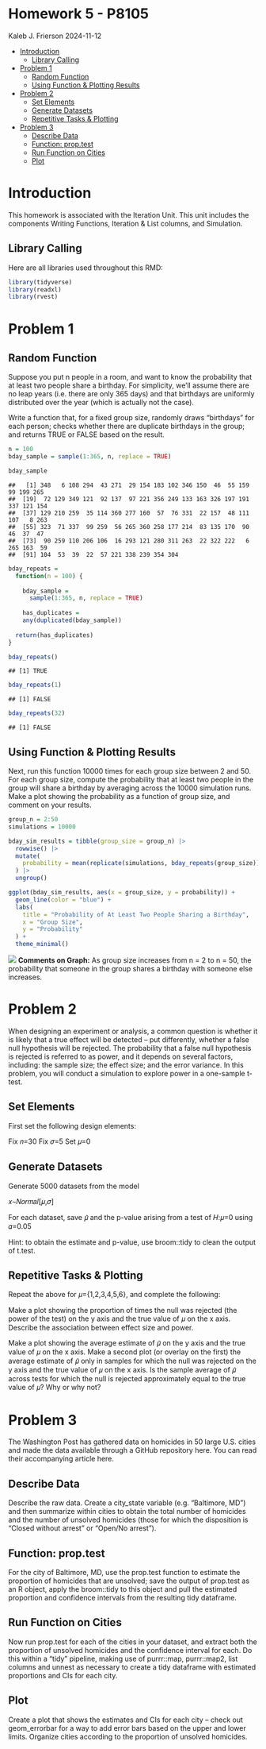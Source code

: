 Homework 5 - P8105
================
Kaleb J. Frierson
2024-11-12

- [Introduction](#introduction)
  - [Library Calling](#library-calling)
- [Problem 1](#problem-1)
  - [Random Function](#random-function)
  - [Using Function & Plotting
    Results](#using-function--plotting-results)
- [Problem 2](#problem-2)
  - [Set Elements](#set-elements)
  - [Generate Datasets](#generate-datasets)
  - [Repetitive Tasks & Plotting](#repetitive-tasks--plotting)
- [Problem 3](#problem-3)
  - [Describe Data](#describe-data)
  - [Function: prop.test](#function-proptest)
  - [Run Function on Cities](#run-function-on-cities)
  - [Plot](#plot)

# Introduction

This homework is associated with the Iteration Unit. This unit includes
the components Writing Functions, Iteration & List columns, and
Simulation.

## Library Calling

Here are all libraries used throughout this RMD:

``` r
library(tidyverse)
library(readxl)
library(rvest)
```

# Problem 1

## Random Function

Suppose you put n people in a room, and want to know the probability
that at least two people share a birthday. For simplicity, we’ll assume
there are no leap years (i.e. there are only 365 days) and that
birthdays are uniformly distributed over the year (which is actually not
the case).

Write a function that, for a fixed group size, randomly draws
“birthdays” for each person; checks whether there are duplicate
birthdays in the group; and returns TRUE or FALSE based on the result.

``` r
n = 100
bday_sample = sample(1:365, n, replace = TRUE)

bday_sample
```

    ##   [1] 348   6 108 294  43 271  29 154 183 102 346 150  46  55 159  99 199 265
    ##  [19]  72 129 349 121  92 137  97 221 356 249 133 163 326 197 191 337 121 154
    ##  [37] 129 210 259  35 114 360 277 160  57  76 331  22 157  48 111 107   8 263
    ##  [55] 323  71 337  99 259  56 265 360 258 177 214  83 135 170  90  46  37  47
    ##  [73]  90 259 110 206 106  16 293 121 280 311 263  22 322 222   6 265 163  59
    ##  [91] 104  53  39  22  57 221 338 239 354 304

``` r
bday_repeats = 
  function(n = 100) {
  
    bday_sample = 
      sample(1:365, n, replace = TRUE)
    
    has_duplicates = 
    any(duplicated(bday_sample))
  
  return(has_duplicates)
}

bday_repeats()     
```

    ## [1] TRUE

``` r
bday_repeats(1)    
```

    ## [1] FALSE

``` r
bday_repeats(32)  
```

    ## [1] FALSE

## Using Function & Plotting Results

Next, run this function 10000 times for each group size between 2 and
50. For each group size, compute the probability that at least two
people in the group will share a birthday by averaging across the 10000
simulation runs. Make a plot showing the probability as a function of
group size, and comment on your results.

``` r
group_n = 2:50
simulations = 10000

bday_sim_results = tibble(group_size = group_n) |> 
  rowwise() |> 
  mutate(
    probability = mean(replicate(simulations, bday_repeats(group_size)))
  ) |> 
  ungroup()

ggplot(bday_sim_results, aes(x = group_size, y = probability)) +
  geom_line(color = "blue") +
  labs(
    title = "Probability of At Least Two People Sharing a Birthday",
    x = "Group Size",
    y = "Probability"
  ) +
  theme_minimal()
```

![](kjf2152_hw5_document_files/figure-gfm/unnamed-chunk-1-1.png)<!-- -->
**Comments on Graph:** As group size increases from n = 2 to n = 50, the
probability that someone in the group shares a birthday with someone
else increases.

# Problem 2

When designing an experiment or analysis, a common question is whether
it is likely that a true effect will be detected – put differently,
whether a false null hypothesis will be rejected. The probability that a
false null hypothesis is rejected is referred to as power, and it
depends on several factors, including: the sample size; the effect size;
and the error variance. In this problem, you will conduct a simulation
to explore power in a one-sample t-test.

## Set Elements

First set the following design elements:

Fix 𝑛=30 Fix 𝜎=5 Set 𝜇=0

## Generate Datasets

Generate 5000 datasets from the model

𝑥∼𝑁𝑜𝑟𝑚𝑎𝑙\[𝜇,𝜎\]

For each dataset, save 𝜇̂ and the p-value arising from a test of 𝐻:𝜇=0
using 𝛼=0.05

Hint: to obtain the estimate and p-value, use broom::tidy to clean the
output of t.test.

## Repetitive Tasks & Plotting

Repeat the above for 𝜇={1,2,3,4,5,6}, and complete the following:

Make a plot showing the proportion of times the null was rejected (the
power of the test) on the y axis and the true value of 𝜇 on the x axis.
Describe the association between effect size and power.

Make a plot showing the average estimate of 𝜇̂ on the y axis and the true
value of 𝜇 on the x axis. Make a second plot (or overlay on the first)
the average estimate of 𝜇̂ only in samples for which the null was
rejected on the y axis and the true value of 𝜇 on the x axis. Is the
sample average of 𝜇̂ across tests for which the null is rejected
approximately equal to the true value of 𝜇? Why or why not?

# Problem 3

The Washington Post has gathered data on homicides in 50 large U.S.
cities and made the data available through a GitHub repository here. You
can read their accompanying article here.

## Describe Data

Describe the raw data. Create a city_state variable (e.g. “Baltimore,
MD”) and then summarize within cities to obtain the total number of
homicides and the number of unsolved homicides (those for which the
disposition is “Closed without arrest” or “Open/No arrest”).

## Function: prop.test

For the city of Baltimore, MD, use the prop.test function to estimate
the proportion of homicides that are unsolved; save the output of
prop.test as an R object, apply the broom::tidy to this object and pull
the estimated proportion and confidence intervals from the resulting
tidy dataframe.

## Run Function on Cities

Now run prop.test for each of the cities in your dataset, and extract
both the proportion of unsolved homicides and the confidence interval
for each. Do this within a “tidy” pipeline, making use of purrr::map,
purrr::map2, list columns and unnest as necessary to create a tidy
dataframe with estimated proportions and CIs for each city.

## Plot

Create a plot that shows the estimates and CIs for each city – check out
geom_errorbar for a way to add error bars based on the upper and lower
limits. Organize cities according to the proportion of unsolved
homicides.
